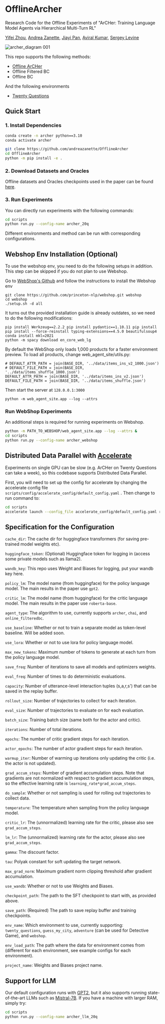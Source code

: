 # OfflineArcher
Research Code for the Offline Experiments of "ArCHer: Training Language Model Agents via Hierarchical Multi-Turn RL" 

[Yifei Zhou](https://yifeizhou02.github.io/), [Andrea Zanette](https://azanette.com/), [Jiayi Pan](https://www.jiayipan.me/), [Aviral Kumar](https://aviralkumar2907.github.io/), [Sergey Levine](https://people.eecs.berkeley.edu/~svlevine/)

![archer_diagram 001](https://github.com/YifeiZhou02/ArCHer/assets/83000332/b874432a-d330-49a5-906c-bba37e17f831)


This repo supports the following methods:

- [Offline ArCHer][1]
- Offline Filtered BC
- Offline BC

[1]: https://github.com/YifeiZhou02/ArCHer

And the following environments
- [Twenty Questions][2]

[2]: https://lmrl-gym.github.io/


## Quick Start
### 1. Install Dependencies
```bash
conda create -n archer python==3.10
conda activate archer

git clone https://github.com/andreazanette/OfflineArcher
cd OfflineArcher
python -m pip install -e .
```
### 2. Download Datasets and Oracles
Offline datasets and Oracles checkpoints used in the paper can be found [here](https://drive.google.com/drive/folders/1pRocQI0Jv479G4vNMtQn1JOq8Shf2B6U?usp=sharing).

### 3. Run Experiments
You can directly run experiments with the following commands:
```bash
cd scripts
python run.py --config-name archer_20q
```
Different environments and method can be run with corresponding configurations.

## Webshop Env Installation (Optional)
To use the webshop env, you need to do the following setups in addition. This step can be skipped if you do not plan to use Webshop.

Go to [WebShop's Github](https://github.com/princeton-nlp/WebShop) and follow the instructions to install the Webshop env

```
git clone https://github.com/princeton-nlp/webshop.git webshop
cd webshop
./setup.sh -d all
```

It turns out the provided installation guide is already outdates, so we need to do the following modifications:
```
pip install Werkzeug==2.2.2 pip install pydantic==1.10.11 pip install pip install --force-reinstall typing-extensions==4.5.0 beautifulsoup4
conda install mkl=2021
python -m spacy download en_core_web_lg
```

By default the WebShop only loads 1,000 products for a faster environment preview. To load all products, change web_agent_site/utils.py:
```
# DEFAULT_ATTR_PATH = join(BASE_DIR, '../data/items_ins_v2_1000.json')
# DEFAULT_FILE_PATH = join(BASE_DIR, '../data/items_shuffle_1000.json')
DEFAULT_ATTR_PATH = join(BASE_DIR, '../data/items_ins_v2.json')
DEFAULT_FILE_PATH = join(BASE_DIR, '../data/items_shuffle.json')
```

Then start the server at `128.0.0.1:3000`
```
python -m web_agent_site.app --log --attrs
```
### Run WebShop Experiments
An additional steps is required for running experiments on Webshop.
```bash
python -m PATH_TO_WEBSHOP/web_agent_site.app --log --attrs &
cd scripts
python run.py --config-name archer_webshop
```

## Distributed Data Parallel with [Accelerate](https://huggingface.co/docs/accelerate/en/index)
Experiments on single GPU can be slow (e.g. ArCHer on Twenty Questions can take a week), so this codebase supports Distributed Data Parallel.

First, you will need to set up the config for accelerate by changing the accelerate config file ```scripts/config/accelerate_config/default_config.yaml``` . Then change to run command to:
```bash
cd scripts
accelerate launch --config_file accelerate_config/default_config.yaml run.py --config-name archer_20q
```
## Specification for the Configuration
```cache_dir```: The cache dir for huggingface transformers (for saving pre-trained model weights etc).

```huggingface_token```: (Optional) Huggingface token for logging in (access some private models such as llama2).

```wandb_key```: This repo uses Weight and Biases for logging, put your wandb key here.

```policy_lm```: The model name (from huggingface) for the policy language model. The main results in the paper use ```gpt2```.

```critic_lm```: The model name (from huggingface) for the critic language model. The main results in the paper use ```roberta-base```.

```agent_type```: The algorithm to use, currently supports ```archer```, ```chai```, and ```online_filteredbc```.

```use_baseline```: Whether or not to train a separate model as token-level baseline. Will be added soon.

```use_lora```: Whether or not to use lora for policy language model. 

```max_new_tokens```: Maximum number of tokens to generate at each turn from the policy language model.

```save_freq```: Number of iterations to save all models and optimizers weights.

```eval_freq```: Number of times to do deterministic evaluations.

```capacity```: Number of utterance-level interaction tuples (s,a,r,s') that can be saved in the replay buffer.

```rollout_size```: Number of trajectories to collect for each iteration.

```eval_size```: Number of trajectories to evaluate on for each evaluation.

```batch_size```: Training batch size (same both for the actor and critic).

```iterations```: Number of total iterations.

```epochs```: The number of critic gradient steps for each iteration.

```actor_epochs```: The number of actor gradient steps for each iteration.

```warmup_iter```: Number of warming up iterations only updating the critic (i.e. the actor is not updated).

```grad_accum_steps```: Number of gradient accumulation steps. Note that gradients are not normalized with respect to gradient accumulation steps, so the effective learning rate is ```learning_rate*grad_accum_steps```.

```do_sample```: Whether or not sampling is used for rolling out trajectories to collect data.

```temperature```: The temperature when sampling from the policy language model.

```critic_lr```: The (unnormalized) learning rate for the critic, please also see ```grad_accum_steps```.

```lm_lr```: The (unnormalized) learning rate for the actor, please also see ```grad_accum_steps```.

```gamma```: The discount factor.

```tau```: Polyak constant for soft updating the target network.

```max_grad_norm```: Maximum gradient norm clipping threshold after gradient accumulation.

```use_wandb```: Whether or not to use Weights and Biases.

```checkpoint_path```: The path to the SFT checkpoint to start with, as provided above.

```save_path```: (Required) The path to save replay buffer and training checkpoints.

```env_name```: Which environment to use, currently supporting: ```twenty_questions```, ```guess_my_city```, ```adventure``` (can be used for Detective Game), and ```webshop```.

```env_load_path```: The path where the data for environment comes from (different for each environment, see example configs  for each environment).

```project_name```: Weights and Biases project name.

## Support for LLM
 Our default configuration runs with [GPT2](https://huggingface.co/openai-community/gpt2), but it also supports running state-of-the-art LLMs such as [Mistral-7B](https://huggingface.co/mistralai/Mistral-7B-Instruct-v0.2). If you have a machine with larger RAM, simply try:
```bash
cd scripts
python run.py --config-name archer_llm_20q
```
